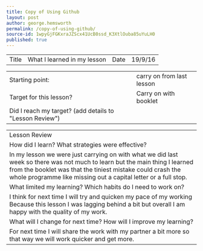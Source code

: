 ```yaml
---
title: Copy of Using Github
layout: post
author: george.hemsworth
permalink: /copy-of-using-github/
source-id: 1wpyGjFGKxraJZScx41UcB0ssd_K3XtlOuba85uYuLH0
published: true
---
```

<table>
  <tr>
    <td>Title</td>
    <td>What I learned in my lesson</td>
    <td>Date</td>
    <td>19/9/16</td>
  </tr>
</table>


<table>
  <tr>
    <td>Starting point:</td>
    <td>carry on from last lesson</td>
  </tr>
  <tr>
    <td>Target for this lesson?</td>
    <td>Carry on with booklet</td>
  </tr>
  <tr>
    <td>Did I reach my target? 
(add details to "Lesson Review")</td>
    <td> </td>
  </tr>
</table>


<table>
  <tr>
    <td>Lesson Review</td>
  </tr>
  <tr>
    <td>How did I learn? What strategies were effective? </td>
  </tr>
  <tr>
    <td>In my lesson we were just carrying on with what we did last week so there was not much to learn but the main thing I learned from the booklet was that the tiniest mistake could crash the whole programme like missing out a capital letter or a full stop.
</td>
  </tr>
  <tr>
    <td>What limited my learning? Which habits do I need to work on? </td>
  </tr>
  <tr>
    <td> I think for next time I will try and quicken my pace of my working
Because this lesson I was lagging behind a bit but overall I am happy with the quality of my work.</td>
  </tr>
  <tr>
    <td>What will I change for next time? How will I improve my learning?</td>
  </tr>
  <tr>
    <td>For next time I will share the work with my partner a bit more so that way we will work quicker and get more.</td>
  </tr>
</table>


